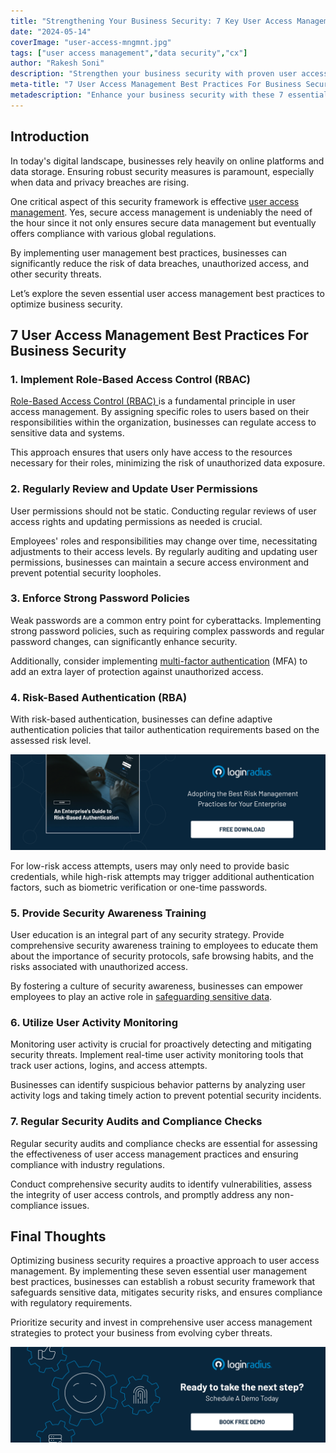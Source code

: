```yaml
---
title: "Strengthening Your Business Security: 7 Key User Access Management Best Practices"
date: "2024-05-14"
coverImage: "user-access-mngmnt.jpg"
tags: ["user access management","data security","cx"]
author: "Rakesh Soni"
description: "Strengthen your business security with proven user access management strategies. Discover how role-based access control, regular permission reviews, and strong password policies can safeguard your sensitive data and ensure compliance with regulations."
meta-title: "7 User Access Management Best Practices For Business Security"
metadescription: "Enhance your business security with these 7 essential user access management practices. Learn how to fortify your defenses against data breaches and unauthorized access."
---
```

## Introduction

In today's digital landscape, businesses rely heavily on online platforms and data storage. Ensuring robust security measures is paramount, especially when data and privacy breaches are rising. 

One critical aspect of this security framework is effective [user access management](https://www.loginradius.com/user-management/). Yes, secure access management is undeniably the need of the hour since it not only ensures secure data management but eventually offers compliance with various global regulations. 

By implementing user management best practices, businesses can significantly reduce the risk of data breaches, unauthorized access, and other security threats. 

Let’s explore the seven essential user access management best practices to optimize business security.

## 7 User Access Management Best Practices For Business Security

### 1. Implement Role-Based Access Control (RBAC)

[Role-Based Access Control (RBAC) ](https://www.loginradius.com/role-management/)is a fundamental principle in user access management. By assigning specific roles to users based on their responsibilities within the organization, businesses can regulate access to sensitive data and systems. 

This approach ensures that users only have access to the resources necessary for their roles, minimizing the risk of unauthorized data exposure.

### 2. Regularly Review and Update User Permissions

User permissions should not be static. Conducting regular reviews of user access rights and updating permissions as needed is crucial. 

Employees' roles and responsibilities may change over time, necessitating adjustments to their access levels. By regularly auditing and updating user permissions, businesses can maintain a secure access environment and prevent potential security loopholes.

### 3. Enforce Strong Password Policies

Weak passwords are a common entry point for cyberattacks. Implementing strong password policies, such as requiring complex passwords and regular password changes, can significantly enhance security. 

Additionally, consider implementing [multi-factor authentication](https://www.loginradius.com/blog/identity/what-is-multi-factor-authentication/) (MFA) to add an extra layer of protection against unauthorized access.

### 4. Risk-Based Authentication (RBA) 

With risk-based authentication, businesses can define adaptive authentication policies that tailor authentication requirements based on the assessed risk level. 

[![GD-to-RBA](GD-to-RBA.png)](https://www.loginradius.com/resource/an-enterprises-guide-to-risk-based-authentication/)

For low-risk access attempts, users may only need to provide basic credentials, while high-risk attempts may trigger additional authentication factors, such as biometric verification or one-time passwords.

### 5. Provide Security Awareness Training

User education is an integral part of any security strategy. Provide comprehensive security awareness training to employees to educate them about the importance of security protocols, safe browsing habits, and the risks associated with unauthorized access. 

By fostering a culture of security awareness, businesses can empower employees to play an active role in [safeguarding sensitive data](https://www.loginradius.com/blog/identity/cybersecurity-best-practices-for-enterprises/).

### 6. Utilize User Activity Monitoring

Monitoring user activity is crucial for proactively detecting and mitigating security threats. Implement real-time user activity monitoring tools that track user actions, logins, and access attempts. 

Businesses can identify suspicious behavior patterns by analyzing user activity logs and taking timely action to prevent potential security incidents.

### 7. Regular Security Audits and Compliance Checks

Regular security audits and compliance checks are essential for assessing the effectiveness of user access management practices and ensuring compliance with industry regulations. 

Conduct comprehensive security audits to identify vulnerabilities, assess the integrity of user access controls, and promptly address any non-compliance issues.

## Final Thoughts 

Optimizing business security requires a proactive approach to user access management. By implementing these seven essential user management best practices, businesses can establish a robust security framework that safeguards sensitive data, mitigates security risks, and ensures compliance with regulatory requirements. 

Prioritize security and invest in comprehensive user access management strategies to protect your business from evolving cyber threats.

[![book-a-demo-loginradius](../../assets/book-a-demo-loginradius.png)](https://www.loginradius.com/book-a-demo/)
